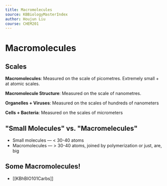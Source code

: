 ```yaml
---
title: Macromolecules
source: KBBiologyMasterIndex
author: Houjun Liu
course: CHEM201
---
```


# Macromolecules

## Scales
**Macromolecules**: Measured on the scale of picometres. Extremely small + at atomic scales.

**Macromolecule Structure**: Measured on the scale of nanometres.

**Organelles + Viruses**: Measured on the scales of hundreds of nanometers

**Cells + Bacteria**: Measured on the scales of micrometers

## "Small Molecules" vs. "Macromelecules"
* Small molecules — < 30-40 atoms
* Macromolecules — > 30-40 atoms, joined by polymerization or just, are, big

## Some Macromolecules!
* [[KBhBIO101Carbs]]


